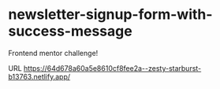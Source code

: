 # newsletter-signup-form-with-success-message
Frontend mentor challenge!


URL
https://64d678a60a5e8610cf8fee2a--zesty-starburst-b13763.netlify.app/
